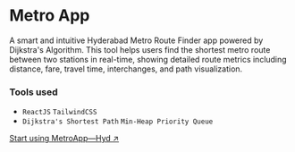 # Metro App

A smart and intuitive Hyderabad Metro Route Finder app powered by Dijkstra's Algorithm. This tool helps users find the shortest metro route between two stations in real-time, showing detailed route metrics including distance, fare, travel time, interchanges, and path visualization.

### Tools used
- `ReactJS` `TailwindCSS`
- `Dijkstra's Shortest Path` `Min-Heap Priority Queue`


[Start using MetroApp—Hyd ↗](https://metroapp-hyd.vercel.app/)
